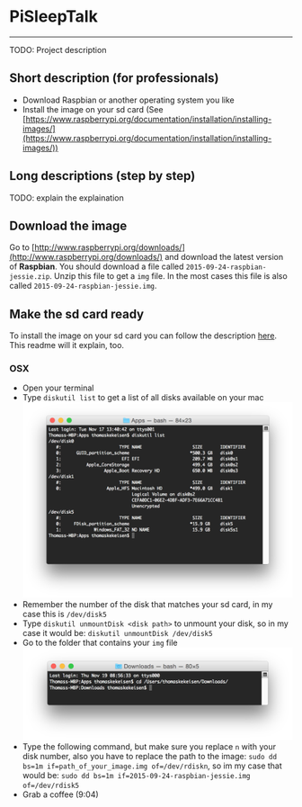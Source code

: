 # PiSleepTalk

---

TODO: Project description


## Short description (for professionals)

* Download Raspbian or another operating system you like
* Install the image on your sd card (See [https://www.raspberrypi.org/documentation/installation/installing-images/](https://www.raspberrypi.org/documentation/installation/installing-images/))

## Long descriptions (step by step)

TODO: explain the explaination

## Download the image

Go to [http://www.raspberrypi.org/downloads/](http://www.raspberrypi.org/downloads/) and download the latest version of **Raspbian**. You should download a file called `2015-09-24-raspbian-jessie.zip`. Unzip this file to get a `img` file. In the most cases this file is also called `2015-09-24-raspbian-jessie.img`.

## Make the sd card ready

To install the image on your sd card you can follow the description [here](https://www.raspberrypi.org/documentation/installation/installing-images/). This readme will it explain, too.

### OSX

* Open your terminal
* Type `diskutil list` to get a list of all disks available on your mac
  ![Screenshot diskutil list](README/diskutil_list.png)
* Remember the number of the disk that matches your sd card, in my case this is `/dev/disk5`
* Type `diskutil unmountDisk <disk path>` to unmount your disk, so in my case it would be: `diskutil unmountDisk /dev/disk5`
* Go to the folder that contains your `img` file
  ![Screenshot cd downloads folder](README/cd_downloads.png)
* Type the following command, but make sure you replace `n` with your disk number, also you have to replace the path to the image: `sudo dd bs=1m if=path_of_your_image.img of=/dev/rdiskn`, so im my case that would be: `sudo dd bs=1m if=2015-09-24-raspbian-jessie.img of=/dev/rdisk5`
* Grab a coffee (9:04)